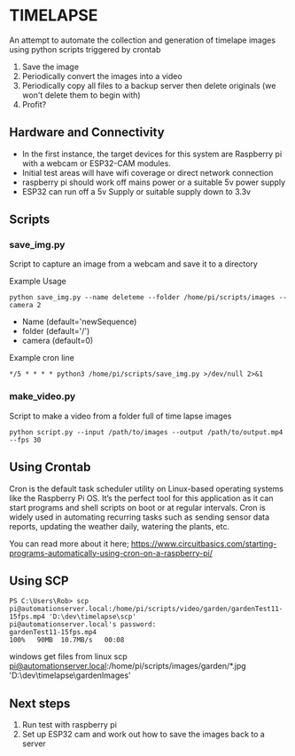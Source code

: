 # TIMELAPSE

An attempt to automate the collection and generation of timelape images using python scripts triggered by crontab

1. Save the image
2. Periodically convert the images into a video
3. Periodically copy all files to a backup server then delete originals (we won't delete them to begin with)
4. Profit?

## Hardware and Connectivity

- In the first instance, the target devices for this system are Raspberry pi with a webcam or ESP32-CAM modules. 
- Initial test areas will have wifi coverage or direct network connection
- raspberry pi should work off mains power or a suitable 5v power supply
- ESP32 can run off a 5v Supply or suitable supply down to 3.3v

## Scripts

### save_img.py 

Script to capture an image from a webcam and save it to a directory

Example Usage

    python save_img.py --name deleteme --folder /home/pi/scripts/images --camera 2

- Name (default='newSequence)
- folder (default='/') 
- camera (default=0)

Example cron line

    */5 * * * * python3 /home/pi/scripts/save_img.py >/dev/null 2>&1

### make_video.py 
Script to make a video from a folder full of time lapse images

    python script.py --input /path/to/images --output /path/to/output.mp4 --fps 30

## Using Crontab

Cron is the default task scheduler utility on Linux-based operating systems like the Raspberry Pi OS. It’s the perfect tool for this application as it can start programs and shell scripts on boot or at regular intervals. Cron is widely used in automating recurring tasks such as sending sensor data reports, updating the weather daily, watering the plants, etc. 

You can read more about it here; https://www.circuitbasics.com/starting-programs-automatically-using-cron-on-a-raspberry-pi/

## Using SCP

    PS C:\Users\Rob> scp pi@automationserver.local:/home/pi/scripts/video/garden/gardenTest11-15fps.mp4 'D:\dev\timelapse\scp'
    pi@automationserver.local's password:
    gardenTest11-15fps.mp4                                                                100%   90MB  10.7MB/s   00:08


windows get files from linux
scp pi@automationserver.local:/home/pi/scripts/images/garden/*.jpg 'D:\dev\timelapse\gardenImages\'

## Next steps

1. Run test with raspberry pi
2. Set up ESP32 cam and work out how to save the images back to a server